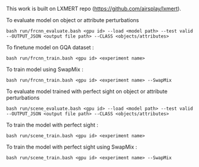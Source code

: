 This work is built on LXMERT repo (https://github.com/airsplay/lxmert). 

To evaluate model on object or attribute perturbations 
```
bash run/frcnn_evaluate.bash <gpu id> --load <model path> --test valid --OUTPUT_JSON <output file path> --CLASS <objects/attributes>
```

To finetune model on GQA dataset :
```
bash run/frcnn_train.bash <gpu id> <experiment name>
```

To train model using SwapMix :
```
bash run/frcnn_train.bash <gpu id> <experiment name> --SwapMix
```

To evaluate model trained with perfect sight on object or attribute perturbations 
```
bash run/scene_evaluate.bash <gpu id> --load <model path> --test valid --OUTPUT_JSON <output file path> --CLASS <objects/attributes>
```

To train the model with perfect sight :
```
bash run/scene_train.bash <gpu id> <experiment name>
```

To train the model with perfect sight using SwapMix :
```
bash run/scene_train.bash <gpu id> <experiment name> --SwapMix
```


